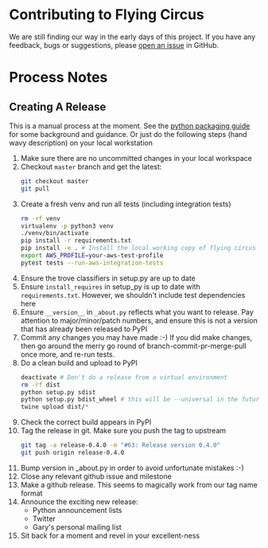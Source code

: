 # Contributing to Flying Circus
We are still finding our way in the early days of this project.
If you have any feedback, bugs or suggestions, please [open an
issue](https://github.com/garyd203/flying-circus/issues/new)
in GitHub.

# Process Notes

## Creating A Release

This is a manual process at the moment. See the
[python packaging guide](https://packaging.python.org/tutorials/distributing-packages/#packaging-your-project)
for some background and guidance. Or just do the following steps
(hand wavy description) on your local workstation

1. Make sure there are no uncommitted changes in your local workspace
2. Checkout `master` branch and get the latest:
   ```bash
   git checkout master
   git pull
   ```
3. Create a fresh venv and run all tests (including integration tests)
   ```bash
   rm -rf venv
   virtualenv -p python3 venv
   ./venv/bin/activate
   pip install -r requirements.txt
   pip install -e . # Install the local working copy of flying circus in "edit" mode
   export AWS_PROFILE=your-aws-test-profile
   pytest tests --run-aws-integration-tests
   ```
4. Ensure the trove classifiers in setup.py are up to date
5. Ensure `install_requires` in setup_py is up to date with
   `requirements.txt`. However, we shouldn't include test dependencies
   here 
6. Ensure `__version__` in `_about.py` reflects what you want to release.
   Pay attention to major/minor/patch numbers, and ensure
   this is not a version that has already been released to PyPI
7. Commit any changes you may have made :-) If you did make changes,
   then go around the merry go round of branch-commit-pr-merge-pull
   once more, and re-run tests.
8. Do a clean build and upload to PyPI
   ```bash
   deactivate # Don't do a release from a virtual environment
   rm -rf dist
   python setup.py sdist
   python setup.py bdist_wheel # this will be --universal in the future)
   twine upload dist/*
   ```
9. Check the correct build appears in PyPI
10. Tag the release in git. Make sure you push the tag to upstream
    ```bash
    git tag -a release-0.4.0 -m "#63: Release version 0.4.0"
    git push origin release-0.4.0
    ```
11. Bump version in _about.py in order to avoid unfortunate mistakes :-)
12. Close any relevant github issue and milestone
13. Make a github release. This seems to magically work from our tag name
    format
14. Announce the exciting new release:
    * Python announcement lists
    * Twitter
    * Gary's personal mailing list
15. Sit back for a moment and revel in your excellent-ness
